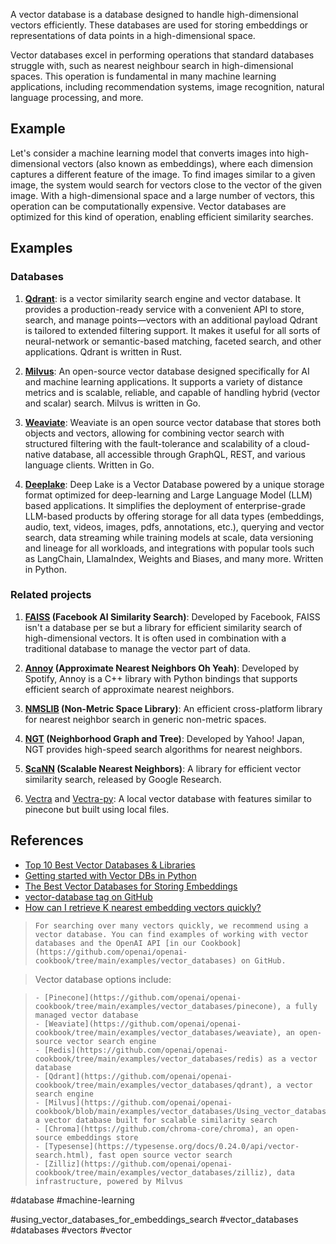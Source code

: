 A vector database is a database designed to handle high-dimensional vectors efficiently. These databases are used for storing embeddings or representations of data points in a high-dimensional space.

Vector databases excel in performing operations that standard databases struggle with, such as nearest neighbour search in high-dimensional spaces. This operation is fundamental in many machine learning applications, including recommendation systems, image recognition, natural language processing, and more. 

## Example

Let's consider a machine learning model that converts images into high-dimensional vectors (also known as embeddings), where each dimension captures a different feature of the image. To find images similar to a given image, the system would search for vectors close to the vector of the given image. With a high-dimensional space and a large number of vectors, this operation can be computationally expensive. Vector databases are optimized for this kind of operation, enabling efficient similarity searches.


## Examples

### Databases

1. **[Qdrant](https://qdrant.tech/)**: is a vector similarity search engine and vector database. It provides a production-ready service with a convenient API to store, search, and manage points—vectors with an additional payload Qdrant is tailored to extended filtering support. It makes it useful for all sorts of neural-network or semantic-based matching, faceted search, and other applications. Qdrant is written in Rust.

1. **[Milvus](https://github.com/milvus-io/milvus)**: An open-source vector database designed specifically for AI and machine learning applications. It supports a variety of distance metrics and is scalable, reliable, and capable of handling hybrid (vector and scalar) search. Milvus is written in Go.

1. **[Weaviate]()**: Weaviate is an open source vector database that stores both objects and vectors, allowing for combining vector search with structured filtering with the fault-tolerance and scalability of a cloud-native database, all accessible through GraphQL, REST, and various language clients. Written in Go.

1. **[Deeplake](https://github.com/activeloopai/deeplake)**: Deep Lake is a Vector Database powered by a unique storage format optimized for deep-learning and Large Language Model (LLM) based applications. It simplifies the deployment of enterprise-grade LLM-based products by offering storage for all data types (embeddings, audio, text, videos, images, pdfs, annotations, etc.), querying and vector search, data streaming while training models at scale, data versioning and lineage for all workloads, and integrations with popular tools such as LangChain, LlamaIndex, Weights and Biases, and many more. Written in Python.

### Related projects

1. **[FAISS](https://github.com/facebookresearch/faiss) (Facebook AI Similarity Search)**: Developed by Facebook, FAISS isn't a database per se but a library for efficient similarity search of high-dimensional vectors. It is often used in combination with a traditional database to manage the vector part of data.

3. **[Annoy](https://github.com/spotify/annoy) (Approximate Nearest Neighbors Oh Yeah)**: Developed by Spotify, Annoy is a C++ library with Python bindings that supports efficient search of approximate nearest neighbors.

4. **[NMSLIB](https://github.com/nmslib/nmslib) (Non-Metric Space Library)**: An efficient cross-platform library for nearest neighbor search in generic non-metric spaces.

5. **[NGT](https://github.com/yahoojapan/NGT) (Neighborhood Graph and Tree)**: Developed by Yahoo! Japan, NGT provides high-speed search algorithms for nearest neighbors.

8. **[ScaNN](https://github.com/google-research/google-research/tree/master/scann) (Scalable Nearest Neighbors)**: A library for efficient vector similarity search, released by Google Research.

9. [Vectra](https://github.com/Stevenic/vectra) and [Vectra-py](https://github.com/BMS-geodev/vectra-py): A local vector database with features similar to pinecone but built using local files.

## References

- [Top 10 Best Vector Databases & Libraries](https://byby.dev/vector-databases)
-  [Getting started with Vector DBs in Python](https://code.dblock.org/2023/06/16/getting-started-with-vector-dbs-in-python.html "Getting started with Vector DBs in Python")
- [The Best Vector Databases for Storing Embeddings](https://safjan.com/the-best-vector-databases-for-storing-embeddings/#the-best-vector-databases-for-storing-embeddings)
- [vector-database tag on GitHub](https://github.com/topics/vector-database)
- [How can I retrieve K nearest embedding vectors quickly?](https://platform.openai.com/docs/guides/embeddings/how-can-i-retrieve-k-nearest-embedding-vectors-quickly)

>     For searching over many vectors quickly, we recommend using a vector database. You can find examples of working with vector databases and the OpenAI API [in our Cookbook](https://github.com/openai/openai-cookbook/tree/main/examples/vector_databases) on GitHub.

> Vector database options include:

>     - [Pinecone](https://github.com/openai/openai-cookbook/tree/main/examples/vector_databases/pinecone), a fully managed vector database
>     - [Weaviate](https://github.com/openai/openai-cookbook/tree/main/examples/vector_databases/weaviate), an open-source vector search engine
>     - [Redis](https://github.com/openai/openai-cookbook/tree/main/examples/vector_databases/redis) as a vector database
>     - [Qdrant](https://github.com/openai/openai-cookbook/tree/main/examples/vector_databases/qdrant), a vector search engine
>     - [Milvus](https://github.com/openai/openai-cookbook/blob/main/examples/vector_databases/Using_vector_databases_for_embeddings_search.ipynb), a vector database built for scalable similarity search
>     - [Chroma](https://github.com/chroma-core/chroma), an open-source embeddings store
>     - [Typesense](https://typesense.org/docs/0.24.0/api/vector-search.html), fast open source vector search
>     - [Zilliz](https://github.com/openai/openai-cookbook/tree/main/examples/vector_databases/zilliz), data infrastructure, powered by Milvus

#database #machine-learning

<!-- Keywords -->
#using_vector_databases_for_embeddings_search #vector_databases #databases #vectors #vector
<!-- /Keywords -->
